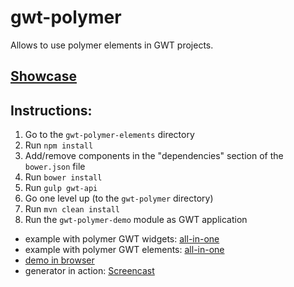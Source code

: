 # gwt-polymer
Allows to use polymer elements in GWT projects.

## [Showcase](http://vaadin.github.io/gwt-polymer/demo.html)


## Instructions:

1.  Go to the `gwt-polymer-elements` directory
2.  Run `npm install`
3.  Add/remove components in the "dependencies" section of the `bower.json` file
4.  Run `bower install`
5.  Run `gulp gwt-api`
6.  Go one level up (to the `gwt-polymer` directory)
7.  Run `mvn clean install`
8.  Run the `gwt-polymer-demo` module as GWT application


 - example with polymer GWT widgets: [all-in-one](http://prntscr.com/6k8np9)
 - example with polymer GWT elements: [all-in-one](http://prntscr.com/6k8nm6)
 - [demo in browser](http://screencast.com/t/6R0HQ9squnc)
 - generator in action: [Screencast](http://screencast.com/t/UMz0MG9nxhs)

